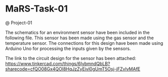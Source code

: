 # MaRS-Task-01
@ Project-01

The schematics for an environment sensor have been included in the following file.
This sensor has been made using the gas sensor and the temperature sensor.
The connections for this design have been made using Arduino Uno for processing the inputs given by the sensors.

The link to the circuit design for the sensor has been attached:
https://www.tinkercad.com/things/6IybmndQbLB?sharecode=cfQO08Gx4QOl8HqJzZyEivl0gUmT5Osj-jFZvlvMAfE
